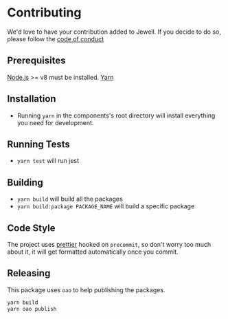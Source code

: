 # Contributing

We'd love to have your contribution added to Jewell. If you decide to do so, please follow the
[code of conduct](CODE_OF_CONDUCT.md)

## Prerequisites

[Node.js](http://nodejs.org/) >= v8 must be installed.
[Yarn](https://yarnpkg.com/en/)

## Installation

* Running `yarn` in the components's root directory will install everything you need for development.

## Running Tests

* `yarn test` will run jest

## Building

* `yarn build` will build all the packages
* `yarn build:package PACKAGE_NAME` will build a specific package

## Code Style

The project uses [prettier](https://github.com/prettier/prettier) hooked on `precommit`, so don't worry too much about it,
it will get formatted automatically once you commit.

## Releasing

This package uses `oao` to help publishing the packages.

```sh
yarn build
yarn oao publish
```
